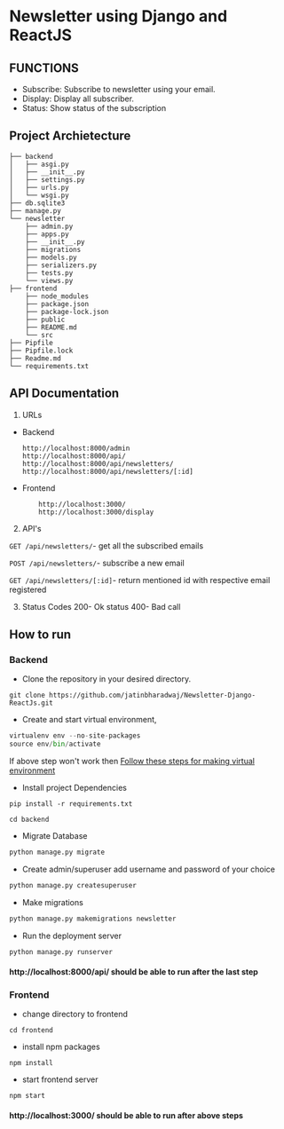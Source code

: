 # Newsletter using Django and ReactJS

## FUNCTIONS

- Subscribe: Subscribe to newsletter using your email.
- Display: Display all subscriber.
- Status: Show status of the subscription

## Project Archietecture

```
├── backend
│   ├── asgi.py
│   ├── __init__.py
│   ├── settings.py
│   ├── urls.py
│   └── wsgi.py
├── db.sqlite3
├── manage.py
└── newsletter
    ├── admin.py
    ├── apps.py
    ├── __init__.py
    ├── migrations
    ├── models.py
    ├── serializers.py
    ├── tests.py
    └── views.py
├── frontend
    ├── node_modules
    ├── package.json
    ├── package-lock.json
    ├── public
    ├── README.md
    └── src
├── Pipfile
├── Pipfile.lock
├── Readme.md
└── requirements.txt
```

## API Documentation

1. URLs

- Backend

  ```urls
  http://localhost:8000/admin
  http://localhost:8000/api/
  http://localhost:8000/api/newsletters/
  http://localhost:8000/api/newsletters/[:id]
  ```

- Frontend
  ```urls
      http://localhost:3000/
      http://localhost:3000/display
  ```

2. API's

`GET /api/newsletters/`- get all the subscribed emails

`POST /api/newsletters/`- subscribe a new email

`GET /api/newsletters/[:id]`- return mentioned id with
respective email registered

3. Status Codes
   200- Ok status
   400- Bad call

## How to run

### Backend

- Clone the repository in your desired directory.

```git
git clone https://github.com/jatinbharadwaj/Newsletter-Django-ReactJs.git
```

- Create and start virtual environment,

```python
virtualenv env --no-site-packages
source env/bin/activate
```

If above step won't work then
[Follow these steps for making virtual environment](https://www.javatpoint.com/django-virtual-environment-setup)

- Install project Dependencies

```shell
pip install -r requirements.txt
```

```
cd backend
```

- Migrate Database

```python
python manage.py migrate
```

- Create admin/superuser add username and password of your choice

```python
python manage.py createsuperuser
```

- Make migrations

```python
python manage.py makemigrations newsletter
```

- Run the deployment server

```python
python manage.py runserver
```

#### http://localhost:8000/api/ should be able to run after the last step

### Frontend

- change directory to frontend

```
cd frontend
```

- install npm packages

```npm
npm install
```

- start frontend server

```
npm start
```

#### http://localhost:3000/ should be able to run after above steps
